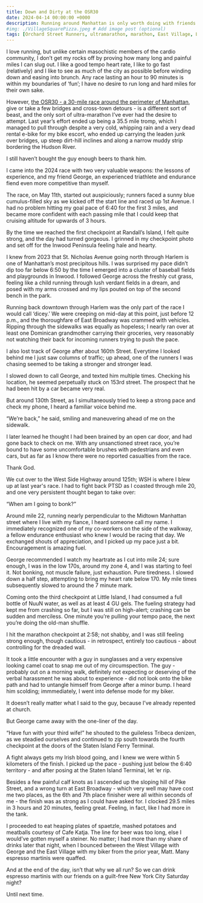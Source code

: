 ```yaml
---
title: Down and Dirty at the OSR30
date: 2024-04-14 00:00:00 +0000
description: Running around Manhattan is only worth doing with friends.
#img: ./VillageSquarePizza.jpeg # Add image post (optional)
tags: [Orchard Street Runners, ultramarathon, marathon, East Village, Lower East Side, race, running] # add tag
---
```


I love running, but unlike certain masochistic members of the cardio community, I don’t get my rocks off by proving how many long and painful miles I can slug out. I like a good tempo heart rate, I like to go fast (relatively) and I like to see as much of the city as possible before winding down and easing into brunch. Any race lasting an hour to 90 minutes is within my boundaries of ‘fun’; I have no desire to run long and hard miles for their own sake.

However, <a href = 'https://www.athlinks.com/event/385833/results/Event/1077298/Course/2459738/Results' target='blank'>the OSR30 - a 30-mile race around the perimeter of Manhattan</a>, give or take a few bridges and cross-town detours - is a different sort of beast, and the only sort of ultra-marathon I’ve ever had the desire to attempt. Last year’s effort ended up being a 35.5 mile tromp, which I managed to pull through despite a very cold, whipping rain and a very dead rental e-bike for my bike escort, who ended up carrying the leaden junk over bridges, up steep dirt-hill inclines and along a narrow muddy strip bordering the Hudson River.

I still haven’t bought the guy enough beers to thank him. 

I came into the 2024 race with two very valuable weapons: the lessons of experience, and my friend George, an experienced triathlete and endurance fiend even more competitive than myself. 

The race, on May 11th, started out auspiciously; runners faced a sunny blue cumulus-filled sky as we kicked off the start line and raced up 1st Avenue. I had no problem hitting my goal pace of 6:40 for the first 3 miles, and became more confident with each passing mile that I could keep that cruising altitude for upwards of 3 hours.  

By the time we reached the first checkpoint at Randall’s Island, I felt quite strong, and the day had turned gorgeous. I grinned in my checkpoint photo and set off for the Inwood Peninsula feeling hale and hearty. 

I knew from 2023 that St. Nicholas Avenue going north through Harlem is one of Manhattan’s most precipitous hills. I was surprised my pace didn’t dip too far below 6:50 by the time I emerged into a cluster of baseball fields and playgrounds in Inwood. I followed George across the freshly cut grass, feeling like a child running through lush verdant fields in a dream, and posed with my arms crossed and my lips pouted on top of the second bench in the park. 

Running back downtown through Harlem was the only part of the race I would call ‘dicey.’ We were creeping on mid-day at this point, just before 12 p.m., and the thoroughfare of East Broadway was crammed with vehicles. Ripping through the sidewalks was equally as hopeless; I nearly ran over at least one Dominican grandmother carrying their groceries, very reasonably not watching their back for incoming runners trying to push the pace. 

I also lost track of George after about 160th Street. Everytime I looked behind me I just saw columns of traffic; up ahead, one of the runners I was chasing seemed to be taking a stronger and stronger lead. 

I slowed down to call George, and texted him multiple times. Checking his location, he seemed perpetually stuck on 153rd street. The prospect that he had been hit by a car became very real.

But around 130th Street, as I simultaneously tried to keep a strong pace and check my phone, I heard a familiar voice behind me. 

“We’re back,” he said, smiling and maneuvering ahead of me on the sidewalk. 

I later learned he thought I had been brained by an open car door, and had gone back to check on me. With any unsanctioned street race, you’re bound to have some uncomfortable brushes with pedestrians and even cars, but as far as I know there were no reported casualties from the race. 

Thank God. 

We cut over to the West Side Highway around 125th; WSH is where I blew up at last year's race. I had to fight back PTSD as I coasted through mile 20, and one very persistent thought began to take over:

“When am I going to bonk?”

Around mile 22, running nearly perpendicular to the Midtown Manhattan street where I live with my fiance, I heard someone call my name. I immediately recognized one of my co-workers on the side of the walkway, a fellow endurance enthusiast who knew I would be racing that day. We exchanged shouts of appreciation, and I picked up my pace just a bit. Encouragement is amazing fuel. 

George recommended I watch my heartrate as I cut into mile 24; sure enough, I was in the low 170s, around my zone 4, and I was starting to feel it. Not bonking, not muscle failure, just exhaustion. Pure tiredness. I slowed down a half step, attempting to bring my heart rate below 170. My mile times subsequently slowed to around the 7 minute mark. 

Coming onto the third checkpoint at Little Island, I had consumed a full bottle of NuuN water, as well as at least 4 GU gels. The fueling strategy had kept me from crashing so far, but I was still on high-alert; crashing can be sudden and merciless. One minute you’re pulling your tempo pace, the next you’re doing the old-man shuffle. 

I hit the marathon checkpoint at 2:58; not shabby, and I was still feeling strong enough, though cautious - in retrospect, entirely too cautious - about controlling for the dreaded wall. 

It took a little encounter with a guy in sunglasses and a very expensive looking camel coat to snap me out of my circumspection. The guy - probably out on a morning walk, definitely not expecting or deserving of the verbal harassment he was about to experience - did not look onto the bike path and had to untangle himself from George after a minor bump. I heard him scolding; immmediately, I went into defense mode for my biker. 

It doesn’t really matter what I said to the guy, because I’ve already repented at church.

But George came away with the one-liner of the day. 

“Have fun with your third wife!” he shouted to the guileless Tribeca denizen, as we steadied ourselves and continued to zip south towards the fourth checkpoint at the doors of the Staten Island Ferry Terminal. 

A fight always gets my Irish blood going, and I knew we were within 5 kilometers of the finish. I picked up the pace - pushing just below the 6:40 territory - and after posing at the Staten Island Terminal, let ‘er rip. 

Besides a few painful calf knots as I ascended up the sloping hill of Pike Street, and a wrong turn at East Broadway - which very well may have cost me two places, as the 6th and 7th place finisher were all within seconds of me - the finish was as strong as I could have asked for. I clocked 29.5 miles in 3 hours and 20 minutes, feeling great. Feeling, in fact, like I had more in the tank. 

I proceeded to eat heaping plates of spaetzle, mashed potatoes and meatballs courtesy of Cafe Katja. The line for beer was too long, else I would’ve gotten myself a steiner. No matter; I had more than my share of drinks later that night, when I bounced between the West Village with George and the East Village with my biker from the prior year, Matt. Many espresso martinis were quaffed.

And at the end of the day, isn’t that why we all run? So we can drink espresso martinis with our friends on a guilt-free New York City Saturday night? 

Until next time. 





















